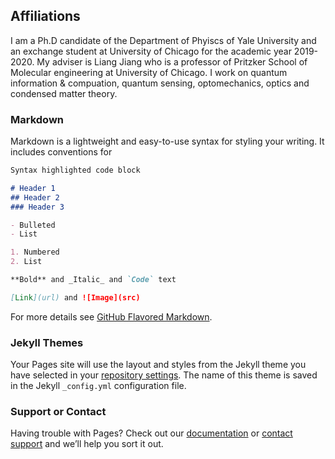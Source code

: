 ## Affiliations

I am a Ph.D candidate of the Department of Phyiscs of Yale University and an exchange student at University of Chicago for the academic year 2019-2020. My adviser is Liang Jiang who is a professor of Pritzker School of Molecular engineering at University of Chicago. I work on quantum information & compuation, quantum sensing, optomechanics, optics and condensed matter theory. 

### Markdown

Markdown is a lightweight and easy-to-use syntax for styling your writing. It includes conventions for

```markdown
Syntax highlighted code block

# Header 1
## Header 2
### Header 3

- Bulleted
- List

1. Numbered
2. List

**Bold** and _Italic_ and `Code` text

[Link](url) and ![Image](src)
```

For more details see [GitHub Flavored Markdown](https://guides.github.com/features/mastering-markdown/).

### Jekyll Themes

Your Pages site will use the layout and styles from the Jekyll theme you have selected in your [repository settings](https://github.com/Mengzhen-Zhang/mengzhen-zhang.github.io/settings). The name of this theme is saved in the Jekyll `_config.yml` configuration file.

### Support or Contact

Having trouble with Pages? Check out our [documentation](https://help.github.com/categories/github-pages-basics/) or [contact support](https://github.com/contact) and we’ll help you sort it out.
